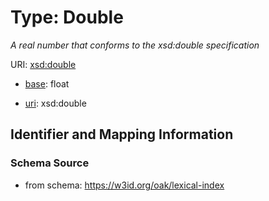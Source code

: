 # Type: Double




_A real number that conforms to the xsd:double specification_



URI: [xsd:double](http://www.w3.org/2001/XMLSchema#double)

* [base](https://w3id.org/linkml/base): float

* [uri](https://w3id.org/linkml/uri): xsd:double









## Identifier and Mapping Information







### Schema Source


* from schema: https://w3id.org/oak/lexical-index



